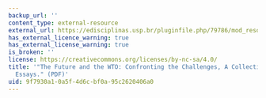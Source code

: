 ```yaml
---
backup_url: ''
content_type: external-resource
external_url: https://edisciplinas.usp.br/pluginfile.php/79786/mod_resource/content/1/the-future-and-the-wto-confronting-the-challenges.pdf
has_external_licence_warning: true
has_external_license_warning: true
is_broken: ''
license: https://creativecommons.org/licenses/by-nc-sa/4.0/
title: '"The Future and the WTO: Confronting the Challenges, A Collection of Short
  Essays." (PDF)'
uid: 9f7930a1-0a5f-4d6c-bf0a-95c2620406a0
---
```

